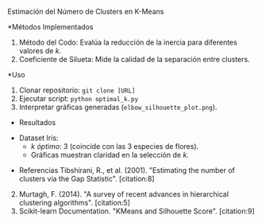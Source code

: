  Estimación del Número de Clusters en K-Means

*Métodos Implementados
1. Método del Codo: Evalúa la reducción de la inercia para diferentes valores de *k*.
2. Coeficiente de Silueta: Mide la calidad de la separación entre clusters.

*Uso
1. Clonar repositorio: `git clone [URL]`
2. Ejecutar script: `python optimal_k.py`
3. Interpretar gráficas generadas (`elbow_silhouette_plot.png`).

* Resultados
- Dataset Iris: 
  - *k óptimo*: 3 (coincide con las 3 especies de flores).
  - Gráficas muestran claridad en la selección de *k*.

* Referencias
Tibshirani, R., et al. (2001). "Estimating the number of clusters via the Gap Statistic". [citation:8]
2. Murtagh, F. (2014). "A survey of recent advances in hierarchical clustering algorithms". [citation:5]
3. Scikit-learn Documentation. "KMeans and Silhouette Score". [citation:9]
